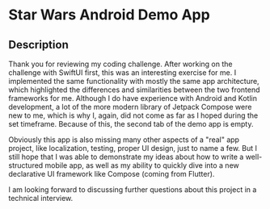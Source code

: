 # Star Wars Android Demo App

## Description

Thank you for reviewing my coding challenge. After working on the challenge with SwiftUI first, this was an interesting exercise for me. I implemented the same functionality with mostly the same app architecture, which highlighted the differences and similarities between the two frontend frameworks for me. Although I do have experience with Android and Kotlin development, a lot of the more modern library of Jetpack Compose were new to me, which is why I, again, did not come as far as I hoped during the set timeframe. Because of this, the second tab of the demo app is empty. 

Obviously this app is also missing many other aspects of a "real" app project, like localization, testing, proper UI design, just to name a few. But I still hope that I was able to demonstrate my ideas about how to write a well-structured mobile app, as well as my ability to quickly dive into a new declarative UI framework like Compose (coming from Flutter).

I am looking forward to discussing further questions about this project in a technical interview.
